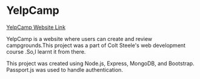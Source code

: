# YelpCamp
[YelpCamp Website Link](https://damp-hollows-24429.herokuapp.com/)

YelpCamp is a website where users can create and review campgrounds.This project was a part of Colt Steele's web development course .So,I learnt it from there.

This project was created using Node.js, Express, MongoDB, and Bootstrap. Passport.js was used to handle authentication.
